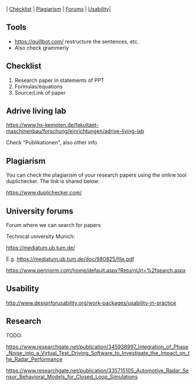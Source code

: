 | [Checklist](#checklist) | [Plagiarism](#plagiarism) | [Forums](#university-forums) | [Usability](#usability)|

## Tools
* https://quillbot.com/  restructure the sentences, etc.
* Also check grammerly

## Checklist

1. Research paper in statements of PPT
2. Formulas/equations
3. Source/Link of paper

## Adrive living lab

https://www.hs-kempten.de/fakultaet-maschinenbau/forschung/einrichtungen/adrive-living-lab

Check "Publikationen", also other info

## Plagiarism

You can check the plagiarism of your research papers using the online tool duplichecker​. The link is shared below:

https://www.duplichecker.com/

## University forums
Forum where we can search for papers

Technical university Munich:

https://mediatum.ub.tum.de/

E.g. https://mediatum.ub.tum.de/doc/980825/file.pdf

https://www.perinorm.com/home/default.aspx?ReturnUrl=%2fsearch.aspx


## Usability

http://www.designforusability.org/work-packages/usability-in-practice


## Research

TODO:

https://www.researchgate.net/publication/345938997_Integration_of_Phase_Noise_into_a_Virtual_Test_Driving_Software_to_Investigate_the_Impact_on_the_Radar_Performance

https://www.researchgate.net/publication/335715105_Automotive_Radar_Sensor_Behavioral_Models_for_Closed_Loop_Simulations

